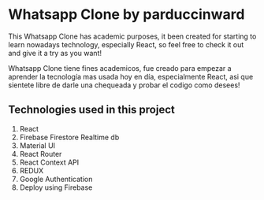 # Whatsapp Clone by parduccinward
This Whatsapp Clone has academic purposes, it been created for starting to learn nowadays technology, 
especially React, so feel free to check it out and give it a try as you want!

Whatsapp Clone tiene fines academicos, fue creado para empezar a aprender la tecnología mas usada hoy en día,
especialmente React, asi que sientete libre de darle una chequeada y probar el codigo como desees!
## Technologies used in this project

1. React
2. Firebase Firestore Realtime db
3. Material UI
4. React Router
5. React Context API
6. REDUX
7. Google Authentication
8. Deploy using Firebase
